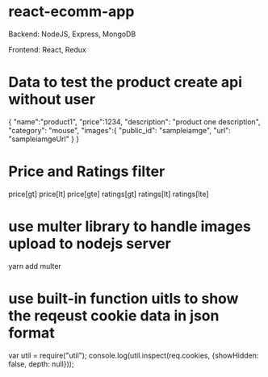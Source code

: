 # react-ecomm-app

Backend: NodeJS, Express, MongoDB

Frontend: React, Redux

# Data to test the product create api without user

{
    "name":"product1",
    "price":1234,
    "description": "product one description",
    "category": "mouse",
    "images":{
        "public_id": "sampleiamge",
        "url": "sampleiamgeUrl"
    }
}

# Price and Ratings filter

price[gt]
price[lt]
price[gte]
ratings[gt]
ratings[lt]
ratings[lte]

# use multer library to handle images upload to nodejs server

yarn add multer

# use built-in function uitls to show the reqeust cookie data in json format

var util = require("util");
console.log(util.inspect(req.cookies, {showHidden: false, depth: null}));